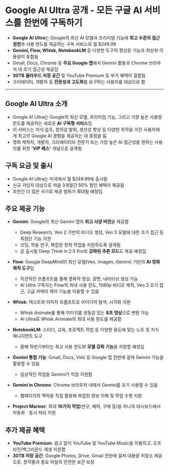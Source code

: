 # Google AI Ultra 공개 - 모든 구글 AI 서비스를 한번에 구독하기 


* **Google AI Ultra**는 Google의 최신 AI 모델과 프리미엄 기능에 **최고 수준의 접근 권한**과 사용 한도를 제공하는 구독 서비스로 월 $249.99
* **Gemini, Flow, Whisk, NotebookLM** 등 다양한 도구의 향상된 기능과 최상위 이용량이 포함됨
* Gmail, Docs, Chrome 등 **주요 Google 앱**에서 Gemini 활용과 Chrome 브라우저 내 조기 접근성 제공임
* **30TB 클라우드 저장 공간** 및 YouTube Premium 등 부가 혜택이 결합됨
* 크리에이터, 개발자 등 **전문성과 고도화**를 요구하는 사용자를 대상으로 함

---

Google AI Ultra 소개
------------------

* Google AI Ultra는 Google의 최신 모델, 프리미엄 기능, 그리고 가장 높은 사용량 한도를 제공하는 새로운 **AI 구독형 서비스**임
* 이 서비스는 지식 습득, 창의성 발휘, 생산성 향상 등 다양한 목적을 가진 사용자에게 최고의 Google AI 경험을 제공하는 데 중점을 둠
* 영화 제작자, 개발자, 크리에이티브 전문가 또는 가장 높은 AI 접근성을 원하는 사용자를 위한 **'VIP 패스'** 개념으로 설계됨

구독 요금 및 출시
----------

* Google AI Ultra는 미국에서 월 $249.99에 출시됨
* 신규 가입자 대상으로 처음 3개월간 50% 할인 혜택이 제공됨
* 조만간 더 많은 국가로 제공 범위가 확대될 예정임

주요 제공 기능
--------

* **Gemini**: Google의 최신 Gemini 앱의 **최고 사양 버전**을 제공함

  + Deep Research, Veo 2 기반의 비디오 생성, Veo 3 모델에 대한 조기 접근 등 최첨단 기능 지원
  + 코딩, 학술 연구, 복잡한 창의 작업을 지원하도록 설계됨
  + 곧 출시될 Deep Think in 2.5 Pro의 **강화된 추론 모드**도 제공 예정임
* **Flow**: Google DeepMind의 최신 모델(Veo, Imagen, Gemini) 기반의 **AI 영화 제작 도구**임

  + 직관적인 프롬프트를 통해 영화적 영상, 장면, 내러티브 생성 가능
  + AI Ultra 구독자는 Flow의 최대 사용 한도, 1080p 비디오 제작, Veo 3 조기 접근, 고급 카메라 제어 기능을 이용할 수 있음
* **Whisk**: 텍스트와 이미지 프롬프트로 아이디어 탐색, 시각화 지원

  + Whisk Animate를 통해 이미지를 생동감 있는 **8초 영상**으로 변환 가능
  + AI Ultra로 Whisk Animate의 최대 사용 한도를 제공함
* **NotebookLM**: 스터디, 교육, 프로젝트 작업 등 다양한 용도에 맞는 노트 및 지식 매니지먼트 도구

  + 올해 하반기부터는 최고 사용 한도와 **모델 강화 기능**을 지원할 예정임
* **Gemini 통합 기능**: Gmail, Docs, Vids 등 Google 앱 전반에 걸쳐 Gemini 기능을 활용할 수 있음

  + 일상적인 작업을 Gemini가 직접 지원함
* **Gemini in Chrome**: Chrome 브라우저 내에서 Gemini를 조기 사용할 수 있음

  + 웹페이지의 맥락을 직접 활용해 복잡한 정보 이해 및 작업 수행 지원
* **Project Mariner**: 최대 **10가지 작업**(연구, 예약, 구매 등)을 하나의 대시보드에서 자동화ㆍ동시 처리 지원

추가 제공 혜택
--------

* **YouTube Premium**: 광고 없이 YouTube 및 YouTube Music을 이용하고, 오프라인/백그라운드 재생 지원함
* **30TB 저장 공간**: Google Photos, Drive, Gmail 전반에 걸쳐 대용량 저장소 제공으로, 창작물과 중요 파일의 안전한 보관 보장
